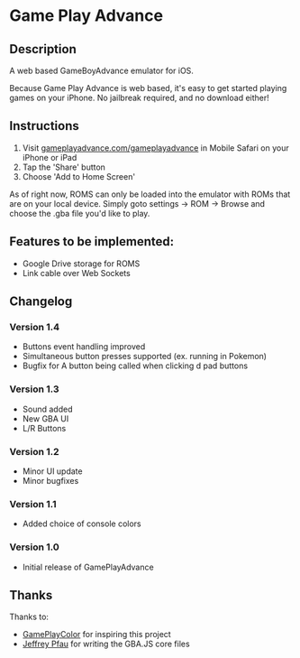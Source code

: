 # Game Play Advance

## Description
A web based GameBoyAdvance emulator for iOS.

Because Game Play Advance is web based, it's easy to get started playing games on your iPhone. No jailbreak required, and no download either!

## Instructions
1. Visit [gameplayadvance.com/gameplayadvance](https://gameplayadvance.com/gameplayadvance) in Mobile Safari on your iPhone or iPad
2. Tap the 'Share' button
3. Choose 'Add to Home Screen'

As of right now, ROMS can only be loaded into the emulator with ROMs that are on your local device.
Simply goto settings -> ROM -> Browse and choose the .gba file you'd like to play.

## Features to be implemented:
* Google Drive storage for ROMS
* Link cable over Web Sockets

## Changelog
### Version 1.4
* Buttons event handling improved 
* Simultaneous button presses supported (ex. running in Pokemon)
* Bugfix for A button being called when clicking d pad buttons
### Version 1.3
* Sound added
* New GBA UI
* L/R Buttons
### Version 1.2
* Minor UI update
* Minor bugfixes
### Version 1.1
* Added choice of console colors
### Version 1.0
* Initial release of GamePlayAdvance

## Thanks
Thanks to:
* [GamePlayColor](https://github.com/gameplaycolor/gameplaycolor) for inspiring this project
* [Jeffrey Pfau](https://github.com/endrift/gbajs/) for writing the GBA.JS core files
